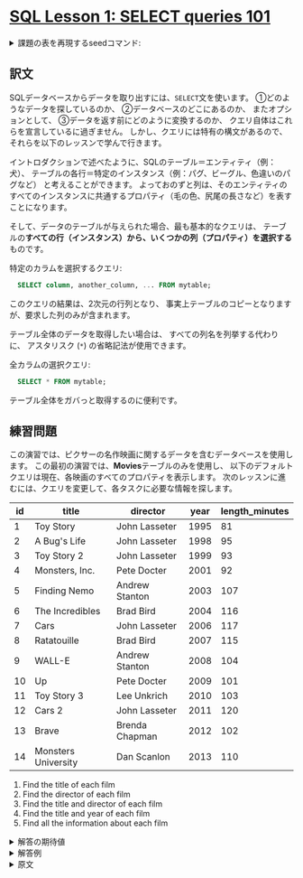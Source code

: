 # [SQL Lesson 1: SELECT queries 101](https://sqlbolt.com/lesson/select_queries_introduction)

<details>
  <summary>課題の表を再現するseedコマンド:</summary>

  ```SQL
  DROP TABLE IF EXISTS movies;

  CREATE TABLE IF NOT EXISTS movies (
    id              INTEGER         PRIMARY KEY,
    title           VARCHAR(255)    NOT NULL,
    director        VARCHAR(255)    NOT NULL,
    year            INTEGER         NOT NULL,
    length_minutes  INTEGER         NOT NULL
  );

  INSERT INTO movies (id, title, director, year, length_minutes)
  VALUES
  (1,  'Toy Story',           'John Lasseter',  1995, 81),
  (2,  'A Bug''s Life',       'John Lasseter',  1998, 95),
  (3,  'Toy Story 2',         'John Lasseter',  1999, 93),
  (4,  'Monsters, Inc.',      'Pete Docter',    2001, 92),
  (5,  'Finding Nemo',        'Andrew Stanton', 2003, 107),
  (6,  'The Incredibles',     'Brad Bird',      2004, 116),
  (7,  'Cars',                'John Lasseter',  2006, 117),
  (8,  'Ratatouille',         'Brad Bird',      2007, 115),
  (9,  'WALL-E',              'Andrew Stanton', 2008, 104),
  (10, 'Up',                  'Pete Docter',    2009, 101),
  (11, 'Toy Story 3',         'Lee Unkrich',    2010, 103),
  (12, 'Cars 2',              'John Lasseter',  2011, 120),
  (13, 'Brave',               'Brenda Chapman', 2012, 102),
  (14, 'Monsters University', 'Dan Scanlon',    2013, 110);
  ```

  または以下を実行:

  ```psql
    \i /home/postgres/dataset/sqlbolt/movies.sql
  ```
</details>

## 訳文

SQLデータベースからデータを取り出すには、`SELECT`文を使います。
①どのようなデータを探しているのか、
②データベースのどこにあるのか、
またオプションとして、
③データを返す前にどのように変換するのか、
クエリ自体はこれらを宣言しているに過ぎません。
しかし、クエリには特有の構文があるので、それらを以下のレッスンで学んで行きます。

イントロダクションで述べたように、SQLのテーブル＝エンティティ（例：犬）、
テーブルの各行＝特定のインスタンス（例：パグ、ビーグル、色違いのパグなど）
と考えることができます。
よっておのずと列は、そのエンティティのすべてのインスタンスに共通するプロパティ（毛の色、尻尾の長さなど）を表すことになります。

そして、データのテーブルが与えられた場合、最も基本的なクエリは、
テーブルの**すべての行（インスタンス）から、いくつかの列（プロパティ）を選択する**ものです。

特定のカラムを選択するクエリ:

```SQL
  SELECT column, another_column, ... FROM mytable;
```

このクエリの結果は、2次元の行列となり、
事実上テーブルのコピーとなりますが、要求した列のみが含まれます。

テーブル全体のデータを取得したい場合は、
すべての列名を列挙する代わりに、
アスタリスク (`*`) の省略記法が使用できます。

全カラムの選択クエリ:

```SQL
  SELECT * FROM mytable;
```

テーブル全体をガバっと取得するのに便利です。

## 練習問題

この演習では、ピクサーの名作映画に関するデータを含むデータベースを使用します。
この最初の演習では、**Movies**テーブルのみを使用し、
以下のデフォルトクエリは現在、各映画のすべてのプロパティを表示します。
次のレッスンに進むには、クエリを変更して、各タスクに必要な情報を探します。

| id  | title               | director       | year | length_minutes |
| --- | ------------------- | -------------- | ---- | -------------- |
| 1   | Toy Story           | John Lasseter  | 1995 | 81             |
| 2   | A Bug's Life        | John Lasseter  | 1998 | 95             |
| 3   | Toy Story 2         | John Lasseter  | 1999 | 93             |
| 4   | Monsters, Inc.      | Pete Docter    | 2001 | 92             |
| 5   | Finding Nemo        | Andrew Stanton | 2003 | 107            |
| 6   | The Incredibles     | Brad Bird      | 2004 | 116            |
| 7   | Cars                | John Lasseter  | 2006 | 117            |
| 8   | Ratatouille         | Brad Bird      | 2007 | 115            |
| 9   | WALL-E              | Andrew Stanton | 2008 | 104            |
| 10  | Up                  | Pete Docter    | 2009 | 101            |
| 11  | Toy Story 3         | Lee Unkrich    | 2010 | 103            |
| 12  | Cars 2              | John Lasseter  | 2011 | 120            |
| 13  | Brave               | Brenda Chapman | 2012 | 102            |
| 14  | Monsters University | Dan Scanlon    | 2013 | 110            |

1. Find the title of each film
2. Find the director of each film
3. Find the title and director of each film
4. Find the title and year of each film
5. Find all the information about each film

<details>
  <summary>解答の期待値</summary>

  1. Find the title of each film
  ```psql
            title        
    ---------------------
     Toy Story
     A Bug's Life
     Toy Story 2
     Monsters, Inc.
     Finding Nemo
     The Incredibles
     Cars
     Ratatouille
     WALL-E
     Up
     Toy Story 3
     Cars 2
     Brave
     Monsters University
  ```
  2. Find the director of each film
  ```psql
        director    
    ----------------
     John Lasseter
     John Lasseter
     John Lasseter
     Pete Docter
     Andrew Stanton
     Brad Bird
     John Lasseter
     Brad Bird
     Andrew Stanton
     Pete Docter
     Lee Unkrich
     John Lasseter
     Brenda Chapman
     Dan Scanlon
  ```
  3. Find the title and director of each film
  ```psql
            title        |    director    
    ---------------------+----------------
     Toy Story           | John Lasseter
     A Bug's Life        | John Lasseter
     Toy Story 2         | John Lasseter
     Monsters, Inc.      | Pete Docter
     Finding Nemo        | Andrew Stanton
     The Incredibles     | Brad Bird
     Cars                | John Lasseter
     Ratatouille         | Brad Bird
     WALL-E              | Andrew Stanton
     Up                  | Pete Docter
     Toy Story 3         | Lee Unkrich
     Cars 2              | John Lasseter
     Brave               | Brenda Chapman
     Monsters University | Dan Scanlon
  ```
  4. Find the title and year of each film
  ```psql
            title        | year 
    ---------------------+------
     Toy Story           | 1995
     A Bug's Life        | 1998
     Toy Story 2         | 1999
     Monsters, Inc.      | 2001
     Finding Nemo        | 2003
     The Incredibles     | 2004
     Cars                | 2006
     Ratatouille         | 2007
     WALL-E              | 2008
     Up                  | 2009
     Toy Story 3         | 2010
     Cars 2              | 2011
     Brave               | 2012
     Monsters University | 2013
  ```
  5. Find all the information about each film
  ```psql
     id |        title        |    director    | year | length_minutes 
    ----+---------------------+----------------+------+----------------
      1 | Toy Story           | John Lasseter  | 1995 |             81
      2 | A Bug's Life        | John Lasseter  | 1998 |             95
      3 | Toy Story 2         | John Lasseter  | 1999 |             93
      4 | Monsters, Inc.      | Pete Docter    | 2001 |             92
      5 | Finding Nemo        | Andrew Stanton | 2003 |            107
      6 | The Incredibles     | Brad Bird      | 2004 |            116
      7 | Cars                | John Lasseter  | 2006 |            117
      8 | Ratatouille         | Brad Bird      | 2007 |            115
      9 | WALL-E              | Andrew Stanton | 2008 |            104
     10 | Up                  | Pete Docter    | 2009 |            101
     11 | Toy Story 3         | Lee Unkrich    | 2010 |            103
     12 | Cars 2              | John Lasseter  | 2011 |            120
     13 | Brave               | Brenda Chapman | 2012 |            102
     14 | Monsters University | Dan Scanlon    | 2013 |            110
  ```
</details>

<details>
  <summary>解答例</summary>

  1. Find the title of each film
  ```psql
    SELECT title FROM movies;
  ```
  2. Find the director of each film
  ```psql
    SELECT director FROM movies;
  ```
  3. Find the title and director of each film
  ```psql
    SELECT title, director FROM movies;
  ```
  4. Find the title and year of each film
  ```psql
    SELECT title, year FROM movies;
  ```
  5. Find all the information about each film
  ```psql
    SELECT * FROM movies;
  ```
</details>

<details>
  <summary>原文</summary>

  To retrieve data from a SQL database, we need to write `SELECT` statements, which are often colloquially refered to as _queries_. A query in itself is just a statement which declares what data we are looking for, where to find it in the database, and optionally, how to transform it before it is returned. It has a specific syntax though, which is what we are going to learn in the following exercises.

  As we mentioned in the introduction, you can think of a table in SQL as a type of an entity (ie. Dogs), and each row in that table as a specific _instance_ of that type (ie. A pug, a beagle, a different colored pug, etc). This means that the columns would then represent the common properties shared by all instances of that entity (ie. Color of fur, length of tail, etc).

  And given a table of data, the most basic query we could write would be one that selects for a couple columns (properties) of the table with all the rows (instances).

  Select query for a specific columns

  `SELECT column, another_column, … FROM mytable;`

  The result of this query will be a two-dimensional set of rows and columns, effectively a copy of the table, but only with the columns that we requested.

  If we want to retrieve absolutely all the columns of data from a table, we can then use the asterisk (`*`) shorthand in place of listing all the column names individually.

  Select query for all columns

  `SELECT * FROM mytable;`

  This query, in particular, is really useful because it's a simple way to inspect a table by dumping all the data at once.

  ## Exercise

  We will be using a database with data about some of Pixar's classic movies for most of our exercises. This first exercise will only involve the **Movies** table, and the default query below currently shows all the properties of each movie. To continue onto the next lesson, alter the query to find the exact information we need for each task.

  | id  | title               | director       | year | length_minutes |
  | --- | ------------------- | -------------- | ---- | -------------- |
  | 1   | Toy Story           | John Lasseter  | 1995 | 81             |
  | 2   | A Bug's Life        | John Lasseter  | 1998 | 95             |
  | 3   | Toy Story 2         | John Lasseter  | 1999 | 93             |
  | 4   | Monsters, Inc.      | Pete Docter    | 2001 | 92             |
  | 5   | Finding Nemo        | Andrew Stanton | 2003 | 107            |
  | 6   | The Incredibles     | Brad Bird      | 2004 | 116            |
  | 7   | Cars                | John Lasseter  | 2006 | 117            |
  | 8   | Ratatouille         | Brad Bird      | 2007 | 115            |
  | 9   | WALL-E              | Andrew Stanton | 2008 | 104            |
  | 10  | Up                  | Pete Docter    | 2009 | 101            |
  | 11  | Toy Story 3         | Lee Unkrich    | 2010 | 103            |
  | 12  | Cars 2              | John Lasseter  | 2011 | 120            |
  | 13  | Brave               | Brenda Chapman | 2012 | 102            |
  | 14  | Monsters University | Dan Scanlon    | 2013 | 110            |

  1. Find the title of each film
  2. Find the director of each film
  3. Find the title and director of each film
  4. Find the title and year of each film
  5. Find all the information about each film
